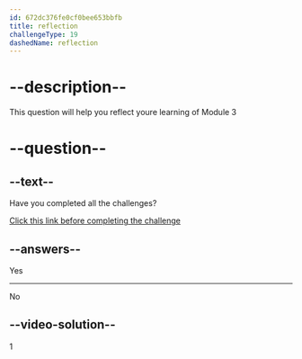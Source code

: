 ```yaml
---
id: 672dc376fe0cf0bee653bbfb
title: reflection
challengeType: 19
dashedName: reflection
---
```


# --description--

This question will help you reflect youre learning of Module 3

# --question--

## --text--

Have you completed all the challenges?

<a href='http://34.238.60.161/mod/questionnaire/view.php?id=852' target="_blank" rel="noopener noreferrer nofollow">Click this link before completing the challenge </a>

## --answers--

Yes

---

No

## --video-solution--

1
